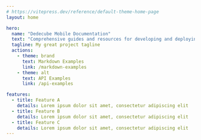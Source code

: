 ```yaml
---
# https://vitepress.dev/reference/default-theme-home-page
layout: home

hero:
  name: "Dedecube Mobile Documentation"
  text: "Comprehensive guides and resources for developing and deploying Dedecube Flutter mobile applications."
  tagline: My great project tagline
  actions:
    - theme: brand
      text: Markdown Examples
      link: /markdown-examples
    - theme: alt
      text: API Examples
      link: /api-examples

features:
  - title: Feature A
    details: Lorem ipsum dolor sit amet, consectetur adipiscing elit
  - title: Feature B
    details: Lorem ipsum dolor sit amet, consectetur adipiscing elit
  - title: Feature C
    details: Lorem ipsum dolor sit amet, consectetur adipiscing elit
---
```


